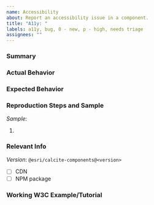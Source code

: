 ```yaml
---
name: Accessibility
about: Report an accessibility issue in a component.
title: "A11y: "
labels: a11y, bug, 0 - new, p - high, needs triage
assignees: ""
---
```


### Summary

### Actual Behavior

### Expected Behavior

### Reproduction Steps and Sample

<!--
* A codepen, codesandbox, or jsbin sample and the steps to reproduce the issue are required.
* Alternatively, a documentation sample can be used if the issue is reproducible:
*   - https://developers.arcgis.com/calcite-design-system/components
*   - https://esri.github.io/calcite-components
* Here are template samples to help get started:
*   - https://codepen.io/pen?template=RwgrjEx
*   - https://codesandbox.io/s/calcite-template-p95kp?file=/src/App.js (React output target)
*   - https://jsbin.com/lopumatiru/edit?html,output (Set up with the ArcGIS JSAPI)
-->

_Sample_:

1.

### Relevant Info

<!--(e.g. Browser, OS, mobile, stack traces, related issues, suggestions/resources on how to fix)-->

_Version_: `@esri/calcite-components@<version>`

- [ ] CDN
- [ ] NPM package

### Working W3C Example/Tutorial <!--(Link to valid w3c example for reference)-->
